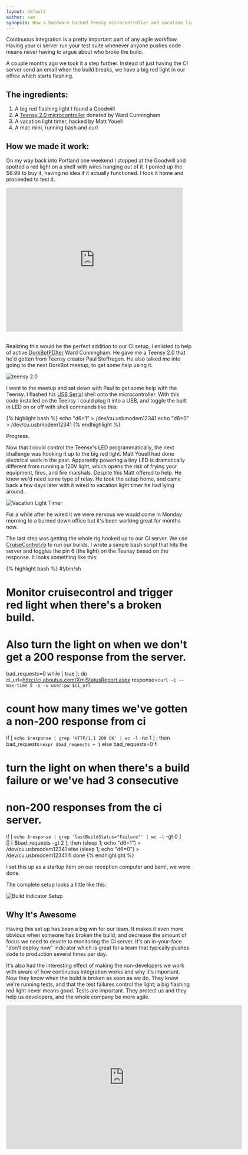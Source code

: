 ```yaml
---
layout: default
author: sam
synopsis: How a hardware hacked Teensy microcontroller and vacation light timer makes our continuous integration awesome.
---
```


Continuous Integration is a pretty important part of any agile workflow.  Having
your ci server run your test suite whenever anyone pushes code means never
having to argue about who broke the build.

A couple months ago we took it a step further.  Instead of just having the CI
server send an email when the build breaks, we have a big red light in our
office which starts flashing.

The ingredients:
--

1. A big red flashing light I found a Goodwill
1. A [Teensy 2.0 microcontroller](http://www.pjrc.com/teensy/) donated by Ward Cunningham
1. A vacation light timer, hacked by Matt Youell
1. A mac mini, running bash and curl


How we made it work:
--

On my way back into Portland one weekend I stopped at the Goodwill and spotted a
red light on a shelf with wires hanging out of it.  I ponied up the $6.99 to buy
it, having no idea if it actually functioned.  I took it home and proceeded to
test it.

<iframe title="YouTube video player" width="480" height="390" src="http://www.youtube.com/embed/hwKzYv9IekI" frameborder="0" >
</iframe>
<br/>
<br/>

Realizing this would be the perfect addition to our CI setup, I enlisted to help
of active [DorkBotPDXer](http://dorkbotpdx.org/) Ward Cunningham.  He gave me a
Teensy 2.0 that he'd gotten from Teensy creator Paul Stoffregen.  He also
talked me into going to the next DorkBot meetup, to get some help using it.

![teensy 2.0](/images/IMG_0537.jpg)

I went to the meetup and sat down with Paul to get some help with the Teensy.  I
flashed his [USB Serial](http://www.pjrc.com/teensy/usb_serial.html) shell onto
the microcontroller. With this code installed on the Teensy I could plug it into
a USB, and toggle the built in LED on or off with shell commands like this:

{% highlight bash %}
echo "d6=1" > /dev/cu.usbmodem12341
echo "d6=0" > /dev/cu.usbmodem12341
{% endhighlight %}

Progress.

Now that I could control the Teensy's LED programmatically, the next challenge
was hooking it up to the big red light.  Matt Youell had done electrical work in
the past.  Apparently powering a tiny LED is dramatically different from running
a 120V light, which opens the risk of frying your equipment, fires, and fire
marshals.  Despite this Matt offered to help.  He knew we'd need some type of
relay.  He took the setup home, and came back a few days later with it wired to
vacation light timer he had lying around.

![Vacation Light Timer](/images/IMG_0523.jpg)

For a while after he wired it we were nervous we would come in Monday morning to
a burned down office but it's been working great for months now.

The last step was getting the whole rig hooked up to our CI server.  We use
[CruiseControl.rb](https://github.com/thoughtworks/cruisecontrol.rb) to run our
builds. I wrote a simple bash script that hits the server and toggles the pin 6
(the light) on the Teensy based on the response.  It looks something like this:

{% highlight bash %}
#!/bin/sh
# Monitor cruisecontrol and trigger red light when there's a broken build.
# Also turn the light on when we don't get a 200 response from the server.

bad_requests=0
while [ true ]; do
 ci_url=http://ci.aboutus.com/XmlStatusReport.aspx
 response=`curl -i --max-time 5 -s -u user:pw $ci_url`

 # count how many times we've gotten a non-200 response from ci
 if [ `echo $response | grep 'HTTP/1.1 200 OK' | wc -l` -ne 1 ] ; then
   bad_requests=`expr $bad_requests + 1`
 else
   bad_requests=0
 fi

 # turn the light on when there's a build failure or we've had 3 consecutive
 # non-200 responses from the ci server.
 if [ `echo $response | grep 'lastBuildStatus="Failure"' | wc -l` -gt 0 ] \
      || [ $bad_requests -gt 2 ]; then
   (sleep 1; echo "d6=1") > /dev/cu.usbmodem12341
 else
   (sleep 1; echo "d6=0") > /dev/cu.usbmodem12341
 fi
done
{% endhighlight %}

I set this up as a startup item on our reception computer and bam!, we were
done.

The complete setup looks a little like this:

![Build Indicator Setup](/images/IMG_0536.jpg)

Why It's Awesome
--

Having this set up has been a big win for our team.  It makes it even more
obvious when someone has broken the build, and decrease the amount of focus we
need to devote to monitoring the CI server. It's an in-your-face "don't deploy
now" indicator which is great for a team that typically pushes code to
production several times per day.

It's also had the interesting effect of making the non-developers we work with
aware of how continuous integration works and why it's important.  Now they know
when the build is broken as soon as we do. They know we're running tests, and
that the test failures control the light; a big flashing red light never
means good.  Tests are important. They protect us and they help us developers,
and the whole company be more agile.

<iframe title="YouTube video player" width="640" height="390" src="http://www.youtube.com/embed/Sdsd2HwsfHs" frameborder="0" >
</iframe>


